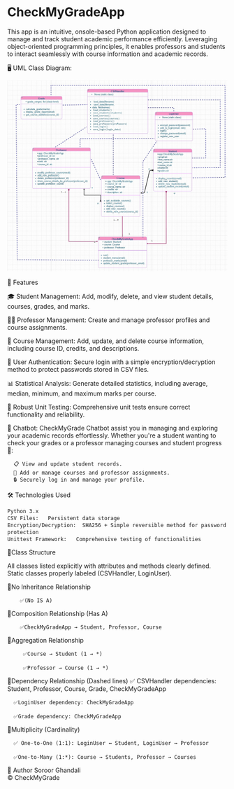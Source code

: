 # CheckMyGradeApp
This app is an intuitive, onsole-based Python application designed to manage and track student academic performance efficiently. Leveraging object-oriented programming principles, it enables professors and students to interact seamlessly with course information and academic records.
  
   🖥️ UML Class Diagram:
   
![UML Class Diagram](UML_Class_Diagram.jpg)

🚀 Features

  🎓 Student Management:
    Add, modify, delete, and view student details, courses, grades, and marks.

  👩‍🏫 Professor Management:
    Create and manage professor profiles and course assignments.

  📖 Course Management:
    Add, update, and delete course information, including course ID, credits, and descriptions.

  🔐 User Authentication:
    Secure login with a simple encryption/decryption method to protect passwords stored in CSV files.

  📊 Statistical Analysis:
    Generate detailed statistics, including average, median, minimum, and maximum marks per course.

  🧪 Robust Unit Testing:
    Comprehensive unit tests ensure correct functionality and reliability.

  💬 Chatbot:
     CheckMyGrade Chatbot assist you in managing and exploring your academic records effortlessly. Whether you're a student wanting to check your grades or a professor managing courses and student progress👋:
    
      📋 View and update student records.
      📝 Add or manage courses and professor assignments.
      🔒 Securely log in and manage your profile.


   🛠️ Technologies Used

    Python 3.x  
    CSV Files:   Persistent data storage
    Encryption/Decryption:  SHA256 + Simple reversible method for password protection
    Unittest Framework:   Comprehensive testing of functionalities



📌Class Structure

   All classes listed explicitly with attributes and methods clearly defined.
   Static classes properly labeled (CSVHandler, LoginUser).

   🎯No Inheritance Relationship 
   
        ✅(No IS A)

   🎯Composition Relationship (Has A)

        ✅CheckMyGradeApp → Student, Professor, Course


   🎯Aggregation Relationship 

         ✅Course → Student (1 → *)

         ✅Professor → Course (1 → *)

   🎯Dependency Relationship (Dashed lines)
      ✅ CSVHandler dependencies: Student, Professor, Course, Grade, CheckMyGradeApp
         
      ✅LoginUser dependency: CheckMyGradeApp
         
      ✅Grade dependency: CheckMyGradeApp
      
  🎯Multiplicity (Cardinality)
  
      ✅ One-to-One (1:1): LoginUser ↔ Student, LoginUser ↔ Professor
      
      ✅One-to-Many (1:*): Course → Students, Professor → Courses
      

  📌 Author
    Soroor Ghandali   
© CheckMyGrade 
 
